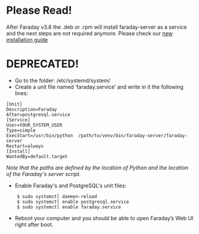 # Please Read!

After Faraday v3.8 the .deb or .rpm will install faraday-server as a service and the next steps are not required anymore.
Please check our [new installation guide](https://github.com/infobyte/faraday/wiki/Installation-Guide)

# DEPRECATED!

* Go to the folder: /etc/systemd/system/
* Create a unit file named ‘faraday.service’ and write in it the following lines:

```
[Unit]
Description=Faraday
After=postgresql.service
[Service]
User=YOUR_SYSTEM_USER
Type=simple
ExecStart=/usr/bin/python  /path/to/venv/bin/faraday-server/faraday-server
Restart=always
[Install]
WantedBy=default.target
```
_Note that the paths are defined by the location of Python and the location of the Faraday's server script._

* Enable Faraday's and PostgreSQL's unit files:
```
    $ sudo systemctl daemon-reload
    $ sudo systemctl enable postgresql.service
    $ sudo systemctl enable faraday.service
```
* Reboot your computer and you should be able to open Faraday’s Web UI right after boot.
